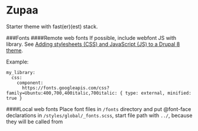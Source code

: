 # Zupaa
Starter theme with fast(er)(est) stack.

###Fonts
####Remote web fonts
If possible, include webfont JS with library. See [Adding stylesheets (CSS) and JavaScript (JS) to a Drupal 8 theme](https://www.drupal.org/docs/8/theming-drupal-8/adding-stylesheets-css-and-javascript-js-to-a-drupal-8-theme).

Example:

    my_library:
      css:
        component:
          https://fonts.googleapis.com/css?family=Ubuntu:400,700,400italic,700italic: { type: external, minified: true }

####Local web fonts
Place font files in `/fonts` directory and put @font-face declarations in `/styles/global/_fonts.scss`, start file path with `../`, because they will be called from 